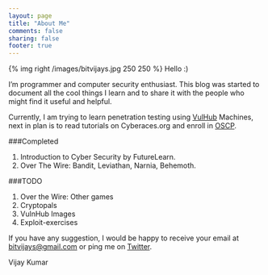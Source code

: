 ```yaml
---
layout: page
title: "About Me"
comments: false
sharing: false
footer: true
---
```

{% img right /images/bitvijays.jpg 250 250 %}
Hello    :)

I’m programmer and computer security enthusiast. This blog was started to document all the cool things I learn and to share it with the people who might find it useful and helpful.

Currently, I am trying to learn penetration testing using <a href="http://vulnhub.com/">VulHub</a> Machines, next in plan is to read tutorials on Cyberaces.org and enroll in <a href="http://www.offensive-security.com/information-security-certifications/oscp-offensive-security-certified-professional/">OSCP</a>.

###Completed
1. Introduction to Cyber Security by FutureLearn.
2. Over The Wire: Bandit, Leviathan, Narnia, Behemoth.

###TODO
1. Over the Wire: Other games
2. Cryptopals
3. VulnHub Images
4. Exploit-exercises

If you have any suggestion, I would be happy to receive your email at bitvijays@gmail.com or ping me on <a href="http://twitter.com/bitvijays">Twitter</a>.

Vijay Kumar
